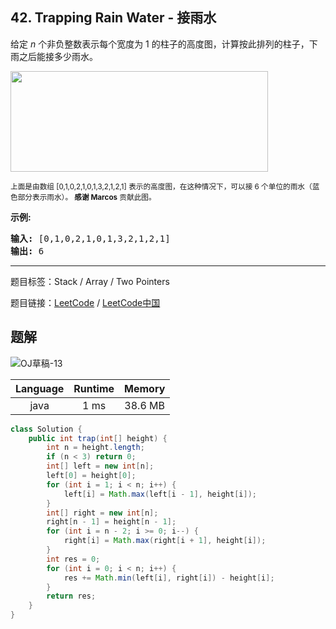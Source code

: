 ## 42. Trapping Rain Water - 接雨水

<!--If you want to use the English description, use `question.content` instead-->

<p>给定&nbsp;<em>n</em> 个非负整数表示每个宽度为 1 的柱子的高度图，计算按此排列的柱子，下雨之后能接多少雨水。</p>

<p><img src="https://assets.leetcode-cn.com/aliyun-lc-upload/uploads/2018/10/22/rainwatertrap.png" style="height: 161px; width: 412px;"></p>

<p><small>上面是由数组 [0,1,0,2,1,0,1,3,2,1,2,1] 表示的高度图，在这种情况下，可以接 6 个单位的雨水（蓝色部分表示雨水）。&nbsp;<strong>感谢 Marcos</strong> 贡献此图。</small></p>

<p><strong>示例:</strong></p>

<pre><strong>输入:</strong> [0,1,0,2,1,0,1,3,2,1,2,1]
<strong>输出:</strong> 6</pre>



-----

题目标签：Stack / Array / Two Pointers

题目链接：[LeetCode](https://leetcode.com/problems/trapping-rain-water/description/)  /  [LeetCode中国](https://leetcode-cn.com/problems/trapping-rain-water/description/)

## 题解

![OJ草稿-13](https://user-images.githubusercontent.com/9983385/55602552-cef02180-5798-11e9-8d30-b0fd35be9096.jpg)

| Language | Runtime | Memory |
|:---:|:---:|:---:|
| java  | 1  ms | 38.6 MB |

```java
class Solution {
    public int trap(int[] height) {
        int n = height.length;
        if (n < 3) return 0;
        int[] left = new int[n];
        left[0] = height[0];
        for (int i = 1; i < n; i++) {
            left[i] = Math.max(left[i - 1], height[i]);
        }
        int[] right = new int[n];
        right[n - 1] = height[n - 1];
        for (int i = n - 2; i >= 0; i--) {
            right[i] = Math.max(right[i + 1], height[i]);
        }
        int res = 0;
        for (int i = 0; i < n; i++) {
            res += Math.min(left[i], right[i]) - height[i];
        }
        return res;
    }
}
```
